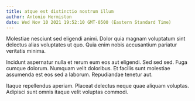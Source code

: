 ```yaml
---
title: atque est distinctio nostrum illum
author: Antonio Hermiston
date: Wed Nov 10 2021 19:52:10 GMT-0500 (Eastern Standard Time)
---
```

Molestiae nesciunt sed eligendi animi. Dolor quia magnam voluptatum sint delectus alias voluptates ut quo. Quia enim nobis accusantium pariatur veritatis minima.

 Incidunt aspernatur nulla et rerum eum eos aut eligendi. Sed sed sed. Fuga cumque dolorum. Numquam velit doloribus. Et facilis sunt molestiae assumenda est eos sed a laborum. Repudiandae tenetur aut.

 Itaque repellendus aperiam. Placeat delectus neque quae aliquam voluptas. Adipisci sunt omnis itaque velit voluptas commodi.